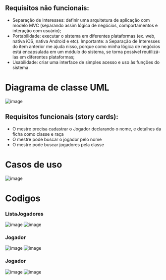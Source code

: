 
  ## Requisitos não funcionais:
- Separação de Interesses: definir uma arquitetura de aplicação com modelo MVC (separando assim lógica de negócios, comportamentos e interação com usuário);
- Portabilidade: executar o sistema em diferentes plataformas (ex. web, nativa iOS, nativa Android e etc). Importante: a Separação de Interesses do item anterior me ajuda nisso, porque como minha lógica de negócios está encapsulada em um módulo do sistema, se torna possível reutilizá-las em diferentes plataformas;
- Usabilidade: criar uma interface de simples acesso e uso às funções do sistema.
<div>
<h1>Diagrama de classe UML</h1>

![image](https://github.com/ryanlanziloti/bertoti/assets/81831521/3eaf5961-de67-4a5c-8e66-fd2308d4ed9e)
  </div>
  
 ## Requisitos funcionais (story cards):
 -	O mestre precisa cadastrar o Jogador declarando o nome, e detalhes da ficha como classe e raça 
 -	O mestre pode buscar o jogador pelo nome
 -	O mestre pode buscar jogadores pela classe

  <h1>Casos de uso</h1>
  
![image](https://github.com/ryanlanziloti/bertoti/assets/81831521/71d34e4f-063c-4f97-92ac-afb6f6bd5484)
  </div>
  
  <div>
  <h1>Codigos</h1>
  </div>
    <div>

  <h3>ListaJogadores</h3>
  
![image](https://github.com/ryanlanziloti/bertoti/assets/81831521/d34128b0-313a-4b53-8355-d6b6238e6757) 
![image](https://github.com/ryanlanziloti/bertoti/assets/81831521/040e49d9-ef4a-49fa-8cd5-92c95349a097)
  </div>
  <div>

  <h3>Jogador</h3>
  
![image](https://github.com/ryanlanziloti/bertoti/assets/81831521/ea7b63c7-5533-426b-abe6-765945290d85)
![image](https://github.com/ryanlanziloti/bertoti/assets/81831521/b042c1ba-66a0-401e-bab7-1c88c11e3299)
</div>

  <h3>Jogador</h3>
  
![image](https://github.com/ryanlanziloti/bertoti/assets/81831521/38d2817d-3ff1-4b01-afdd-29beeb1a91cb)
![image](https://github.com/ryanlanziloti/bertoti/assets/81831521/68c7dbdc-1955-487b-bc1b-41483aa6f1f9)
</div>
